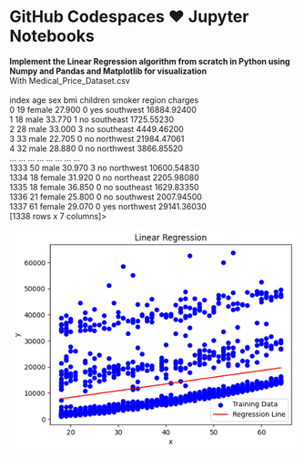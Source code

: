 # GitHub Codespaces ♥️ Jupyter Notebooks
**Implement the Linear Regression algorithm from scratch in Python using Numpy and Pandas and Matplotlib for visualization**
<br>
With Medical_Price_Dataset.csv <br>
<br>index  age   sex     bmi     children smoker  region      charges
<br>0      19  female  27.900         0    yes  southwest  16884.92400
<br>1      18    male  33.770         1     no  southeast   1725.55230
<br>2      28    male  33.000         3     no  southeast   4449.46200
<br>3      33    male  22.705         0     no  northwest  21984.47061
<br>4      32    male  28.880         0     no  northwest   3866.85520
<br>...   ...     ...     ...       ...    ...        ...          ...
<br>1333   50    male  30.970         3     no  northwest  10600.54830
<br>1334   18  female  31.920         0     no  northeast   2205.98080
<br>1335   18  female  36.850         0     no  southeast   1629.83350
<br>1336   21  female  25.800         0     no  southwest   2007.94500
<br>1337   61  female  29.070         0    yes  northwest  29141.36030
<br>
[1338 rows x 7 columns]>

![plot](./data/download.png)
